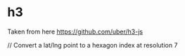 # h3

Taken from here https://github.com/uber/h3-js

// Convert a lat/lng point to a hexagon index at resolution 7